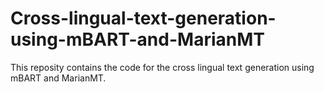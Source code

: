 # Cross-lingual-text-generation-using-mBART-and-MarianMT
This reposity contains the code for the cross lingual text generation using mBART and MarianMT.
